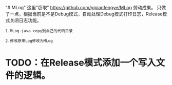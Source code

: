 "# MLog"  这里“窃取” https://github.com/yipianfengye/MLog 劳动成果。 只做了一点，根据当前是不是Debug模式，自动处理Debug模式打印日志，Release模式关闭日志功能。
	
	1.MLog.java copy到自己的代码目录
	
	2.修改原来Log修改为MLog

# TODO：在Release模式添加一个写入文件的逻辑。
